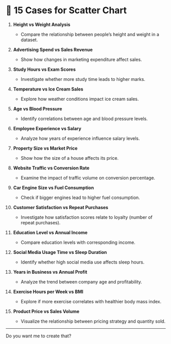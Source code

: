 # 📌 15 Cases for Scatter Chart

1. **Height vs Weight Analysis**

   * Compare the relationship between people’s height and weight in a dataset.

2. **Advertising Spend vs Sales Revenue**

   * Show how changes in marketing expenditure affect sales.

3. **Study Hours vs Exam Scores**

   * Investigate whether more study time leads to higher marks.

4. **Temperature vs Ice Cream Sales**

   * Explore how weather conditions impact ice cream sales.

5. **Age vs Blood Pressure**

   * Identify correlations between age and blood pressure levels.

6. **Employee Experience vs Salary**

   * Analyze how years of experience influence salary levels.

7. **Property Size vs Market Price**

   * Show how the size of a house affects its price.

8. **Website Traffic vs Conversion Rate**

   * Examine the impact of traffic volume on conversion percentage.

9. **Car Engine Size vs Fuel Consumption**

   * Check if bigger engines lead to higher fuel consumption.

10. **Customer Satisfaction vs Repeat Purchases**

    * Investigate how satisfaction scores relate to loyalty (number of repeat purchases).

11. **Education Level vs Annual Income**

    * Compare education levels with corresponding income.

12. **Social Media Usage Time vs Sleep Duration**

    * Identify whether high social media use affects sleep hours.

13. **Years in Business vs Annual Profit**

    * Analyze the trend between company age and profitability.

14. **Exercise Hours per Week vs BMI**

    * Explore if more exercise correlates with healthier body mass index.

15. **Product Price vs Sales Volume**

    * Visualize the relationship between pricing strategy and quantity sold.

---

Do you want me to create that?

